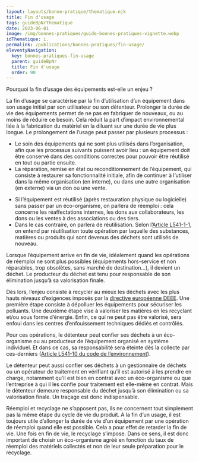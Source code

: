 ```yaml
---
layout: layouts/bonne-pratique/thematique.njk
title: Fin d'usage
tags: guideBpNrThematique
date: 2023-06-01
image: /img/bonnes-pratiques/guide-bonnes-pratiques-vignette.webp
idThematique: i.
permalink: /publications/bonnes-pratiques/fin-usage/
eleventyNavigation:
  key: bonnes-pratiques-fin-usage
  parent: guideBpNr
  title: Fin d'usage
  order: 90
---
```


Pourquoi la fin d’usage des équipements est-elle un enjeu ?

La fin d’usage se caractérise par la fin d’utilisation d’un équipement dans son usage initial par son utilisateur ou son détenteur. Prolonger la durée de vie des équipements permet de ne pas en fabriquer de nouveaux, ou au moins de réduire ce besoin. Cela réduit la part d’impact environnemental liée à la fabrication du matériel en la diluant sur une durée de vie plus longue. Le prolongement de l’usage peut passer par plusieurs processus :

*	Le soin des équipements qui ne sont plus utilisés dans l’organisation, afin que les processus suivants puissent avoir lieu : un équipement doit être conservé dans des conditions correctes pour pouvoir être réutilisé en tout ou partie ensuite.
*	La réparation, remise en état ou reconditionnement de l’équipement, qui consiste à restaurer sa fonctionnalité initiale, afin de continuer à l’utiliser dans la même organisation (en interne), ou dans une autre organisation (en externe) via un don ou une vente.
  - Si l’équipement est réutilisé (après restauration physique ou logicielle) sans passer par un éco-organisme, on parlera de réemploi : cela concerne les réaffectations internes, les dons aux collaborateurs, les dons ou les ventes à des associations ou des tiers.
  - Dans le cas contraire, on parlera de réutilisation. Selon l’[Article L541-1-1](https://www.legifrance.gouv.fr/codes/article_lc/LEGIARTI000042176087), on entend par réutilisation toute opération par laquelle des substances, matières ou produits qui sont devenus des déchets sont utilisés de nouveau.

Lorsque l’équipement arrive en fin de vie, idéalement quand les opérations de réemploi ne sont plus possibles (équipements hors-service et non réparables, trop obsolètes, sans marché de destination…), il devient un déchet. Le producteur du déchet est tenu pour responsable de son élimination jusqu’à sa valorisation finale.

Dès lors, l’enjeu consiste à recycler au mieux les déchets avec les plus hauts niveaux d’exigences imposés par la [directive européenne DEEE](https://www.legifrance.gouv.fr/jorf/id/JORFTEXT000026319124). Une première étape consiste à dépolluer les équipements pour sécuriser les polluants. Une deuxième étape vise à valoriser les matières en les recyclant et/ou sous forme d’énergie. Enfin, ce qui ne peut pas être valorisé, sera enfoui dans les centres d’enfouissement techniques dédiés et contrôlés.

Pour ces opérations, le détenteur peut confier ses déchets à un éco-organisme ou au producteur de l’équipement organisé en système individuel. Et dans ce cas, sa responsabilité sera éteinte dès la collecte par ces-derniers ([Article L541-10 du code de l’environnement](https://www.legifrance.gouv.fr/codes/article_lc/LEGIARTI000041599099/)).

Le détenteur peut aussi confier ses déchets à un gestionnaire de déchets ou un opérateur de traitement en vérifiant qu’il est autorisé à les prendre en charge, notamment qu’il est bien en contrat avec un éco-organisme ou que l’entreprise à qui il les confie pour traitement est elle-même en contrat. Mais le détenteur demeure responsable du déchet jusqu’à son élimination ou sa valorisation finale. Un traçage est donc indispensable.

Réemploi et recyclage ne s’opposent pas, ils ne concernent tout simplement pas la même étape du cycle de vie du produit. A la fin d’un usage, il est toujours utile d’allonger la durée de vie d’un équipement par une opération de réemploi quand elle est possible. Cela a pour effet de retarder la fin de vie. Une fois en fin de vie, le recyclage s’impose. Dans ce sens, il est donc important de choisir un éco-organisme agréé en fonction du taux de réemploi des matériels collectés et non de leur seule préparation pour le recyclage.
